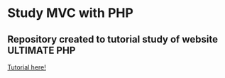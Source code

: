# Study MVC with PHP

## Repository created to tutorial study of website ULTIMATE PHP
[Tutorial here!](http://blog.ultimatephp.com.br/mvc-php-orientado-a-objetos/)
